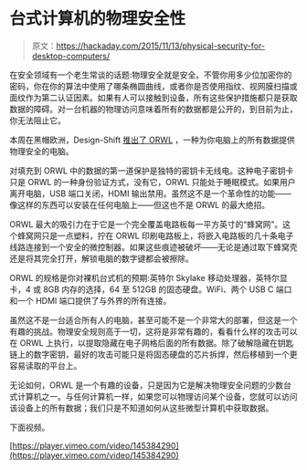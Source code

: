 # 台式计算机的物理安全性

> 原文：<https://hackaday.com/2015/11/13/physical-security-for-desktop-computers/>

在安全领域有一个老生常谈的话题:物理安全就是安全。不管你用多少位加密你的密码，你在你的算法中使用了哪条椭圆曲线，或者你是否使用指纹、视网膜扫描或面纹作为第二认证因素。如果有人可以接触到设备，所有这些保护措施都只是获取数据的障碍。对一台机器的物理访问意味着所有的数据都是公开的，到目前为止，你无法阻止它。

本周在黑帽欧洲，Design-Shift [推出了 ORWL](http://www.design-shift.com/) ，一种为你电脑上的所有数据提供物理安全的电脑。

对填充到 ORWL 中的数据的第一道保护是独特的密钥卡无线电。这种电子密钥卡只是 ORWL 的一种身份验证方式，没有它，ORWL 只能处于睡眠模式。如果用户离开电脑，USB 端口关闭，HDMI 输出禁用。虽然这不是一个革命性的功能——像这样的东西可以安装在任何电脑上——但这也不是 ORWL 的最大绝招。

ORWL 最大的吸引力在于它是一个完全覆盖电路板每一平方英寸的“蜂窝网”。这个蜂窝网只是一点塑料，拧在 ORWL 印刷电路板上，将嵌入电路板的几十条电子线路连接到一个安全的微控制器。如果这些痕迹被破坏——无论是通过取下蜂窝壳还是将其完全打开，解锁电脑的数字键都会被擦除。

ORWL 的规格是你对裸机台式机的预期:英特尔 Skylake 移动处理器，英特尔显卡，4 或 8GB 内存的选择，64 至 512GB 的固态硬盘。WiFi、两个 USB C 端口和一个 HDMI 端口提供了与外界的所有连接。

虽然这不是一台适合所有人的电脑，甚至可能不是一个非常大的部署，但这是一个有趣的挑战。物理安全规则高于一切，这将是非常有趣的，看看什么样的攻击可以在 ORWL 上执行，以提取隐藏在电子网格后面的所有数据。除了破解隐藏在钥匙链上的数字密钥，最好的攻击可能只是将固态硬盘的芯片拆焊，然后移植到一个更容易读取的平台上。

无论如何，ORWL 是一个有趣的设备，只是因为它是解决物理安全问题的少数台式计算机之一。与任何计算机一样，如果您可以物理访问某个设备，您就可以访问该设备上的所有数据；我们只是不知道如何从这些微型计算机中获取数据。

下面视频。

[https://player.vimeo.com/video/145384290](https://player.vimeo.com/video/145384290)